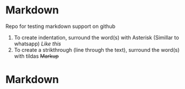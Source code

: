 # Markdown
Repo for testing markdown support on github

1. To create indentation, surround the word(s) with Asterisk (Simillar to whatsapp) *Like this* 
2. To create a strikthrough (line through the text), surround the word(s) with tildas ~~Markup~~

# Markdown
